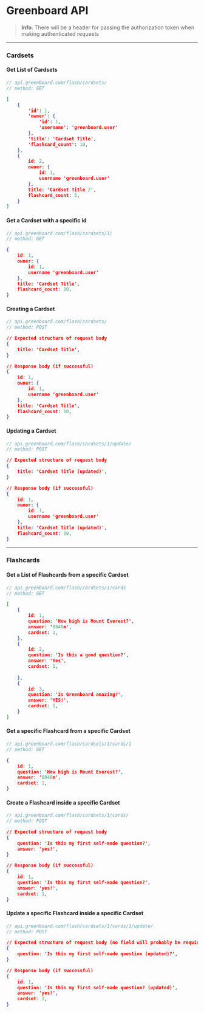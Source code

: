 # Greenboard API 
> **Info**: There will be a header for passing the authorization token when making authenticated requests 

---
### Cardsets
#### Get List of Cardsets
```javascript
// api.greenboard.com/flash/cardsets/
// method: GET
```
```json
[
	{
		'id': 1,
		'owner': {
			'id': 1, 
			'username': 'greenboard.user'
		},
		'title': 'Cardset Title',
		'flashcard_count': 10, 
	}, 
	{
		id: 2,
		owner: {
			id: 1, 
			username 'greenboard.user'
		},
		title: 'Cardset Title 2',
		flashcard_count: 5, 
	}
]
```

#### Get a Cardset with a specific id
```javascript
// api.greenboard.com/flash/cardsets/1/
// method: GET
```
```json
{
	id: 1,
	owner: {
		id: 1, 
		username 'greenboard.user'
	},
	title: 'Cardset Title',
	flashcard_count: 10, 
}
```

#### Creating a Cardset
```javascript
// api.greenboard.com/flash/cardsets/
// method: POST
```
```json
// Expected structure of request body
{
	title: 'Cardset Title',
}

// Response body (if successful)
{
	id: 1,
	owner: {
		id: 1, 
		username 'greenboard.user'
	},
	title: 'Cardset Title',
	flashcard_count: 10, 
}
```

#### Updating a Cardset
```javascript
// api.greenboard.com/flash/cardsets/1/update/
// method: POST
```
```json
// Expected structure of request body
{
	title: 'Cardset Title (updated)',
}

// Response body (if successful)
{
	id: 1,
	owner: {
		id: 1, 
		username 'greenboard.user'
	},
	title: 'Cardset Title (updated)',
	flashcard_count: 10, 
}
```
---
### Flashcards
#### Get a List of Flashcards from a specific Cardset
```javascript
// api.greenboard.com/flash/cardsets/1/cards
// method: GET
```
```json
[
	{
		id: 1,
		question: 'How high is Mount Everest?',
		answer: '8848m',
		cardset: 1,
	}, 
	{
		id: 2,
		question: 'Is this a good question?',
		answer: 'Yes',
		cardset: 1,
		
	},
	{
		id: 3,
		question: 'Is Greenboard amazing?',
		answer: 'YES!',
		cardset: 1,
	}
]
```

#### Get a specific Flashcard from a specific Cardset
```javascript
// api.greenboard.com/flash/cardsets/1/cards/1
// method: GET
```
```json
{
	id: 1,
	question: 'How high is Mount Everest?',
	answer: '8848m',
	cardset: 1,
}
```

#### Create a Flashcard inside a specific Cardset
```javascript
// api.greenboard.com/flash/cardsets/1/cards/
// method: POST
```
```json
// Expected structure of request body
{
	question: 'Is this my first self-made question?',
	answer: 'yes!',
}

// Response body (if successful)
{
	id: 1, 
	question: 'Is this my first self-made question?',
	answer: 'yes!',
	cardset: 1,
}
```

#### Update a specific Flashcard inside a specific Cardset
```javascript
// api.greenboard.com/flash/cardsets/1/cards/1/update/
// method: POST
```
```json
// Expected structure of request body (no field will probably be required, so you could just send the question over for example)
{
	question: 'Is this my first self-made question (updated)?',
}

// Response body (if successful)
{
	id: 1, 
	question: 'Is this my first self-made question? (updated)',
	answer: 'yes!',
	cardset: 1,
}
```
